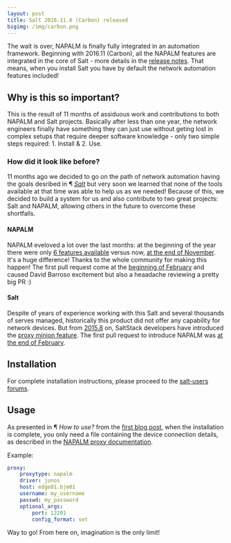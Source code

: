 ```yaml
---
layout: post
title: Salt 2016.11.0 (Carbon) released
bigimg: /img/carbon.png
---
```


The wait is over, NAPALM is finally fully integrated in an automation framework. Beginning with 2016.11 (Carbon), all the NAPALM features are integrated in the core of Salt - more details in the [release notes](https://docs.saltstack.com/en/latest/topics/releases/2016.11.0.html#network-automation-napalm). That means, when you install Salt you have by default the network automation features included!

## Why is this so important?

This is the result of 11 months of assiduous work and contributions to both NAPALM and Salt projects. Basically after less than one year, the network engineers finally have something they can just use without geting lost in complex setups that require deeper software knowledge - only two simple steps required: 1. Install & 2. Use.

### How did it look like before?

11 months ago we decided to go on the path of network automation having the goals desribed in &para; [*Salt*](https://mirceaulinic.net/2016-11-17-network-orchestration-with-salt-and-napalm/) but very soon we learned that none of the tools available at that time was able to help us as we needed! Because of this, we decided to build a system for us and also contribute to two great projects: Salt and NAPALM, allowing others in the future to overcome these shortfalls.

#### NAPALM

NAPALM eveloved a lot over the last months: at the beginning of the year there were only [6 features available](https://github.com/napalm-automation/napalm/blob/f89d489f223a049db513aed69c3d000cec062b5c/docs/support/index.rst#getters-support-matrix) versus now, [at the end of November](https://github.com/napalm-automation/napalm/blob/4cf701a53ab166317d3b8a635392b9314c6b23d1/docs/support/index.rst#getters-support-matrix). It's a huge difference! Thanks to the whole community for making this happen! The first pull request come at the [beginning of February](https://github.com/napalm-automation/napalm/pull/154) and caused David Barroso excitement but also a heaadache reviewing a pretty big PR :)

#### Salt

Despite of years of experience working with this Salt and several thousands of serves managed, historically this product did not offer any capability for network devices. But from  [2015.8](https://docs.saltstack.com/en/latest/topics/releases/2015.8.0.html#proxy-minion-enhancements) on, SaltStack developers have introduced the [proxy minion feature](https://docs.saltstack.com/en/latest/topics/proxyminion/index.html). The first pull request to introduce NAPALM was [at the end of February](https://github.com/saltstack/salt/pull/31431).

## Installation

For complete installation instructions, please proceed to the [salt-users forums](https://groups.google.com/forum/#!msg/salt-users/4Fvl_yonJ9Y/8x4qrk9wAwAJ).

## Usage

As presented in &para; *How to use?* from the [first blog post](https://mirceaulinic.net/2016-11-17-network-orchestration-with-salt-and-napalm/), when the installation is complete, you only need a file containing the device connection details, as described in the [NAPALM proxy documentation](https://docs.saltstack.com/en/develop/ref/proxy/all/salt.proxy.napalm.html).

Example:

```yaml
proxy:
    proxytype: napalm
    driver: junos
    host: edge01.bjm01
    username: my_username
    passwd: my_password
    optional_args:
        port: 12201
        config_format: set
```

Way to go! From here on, imagination is the only limit!
